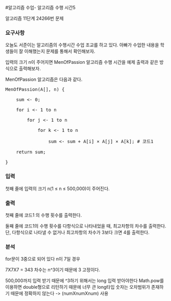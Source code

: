 #알고리즘 수업- 알고리즘 수행 시간5
<p>
알고리즘 11단계 24266번 문제
</p>

### 요구사항

오늘도 서준이는 알고리즘의 수행시간 수업 조교를 하고 있다. 아빠가 수업한 내용을 학생들이 잘 이해했는지 문제를 통해서 확인해보자.

입력의 크기 n이 주어지면 MenOfPassion 알고리즘 수행 시간을 예제 출력과 같은 방식으로 출력해보자.

MenOfPassion 알고리즘은 다음과 같다.

<pre>
MenOfPassion(A[], n) {   <br>
    sum <- 0;            <br>
    for i <- 1 to n      <br>
        for j <- 1 to n  <br>
            for k <- 1 to n  <br>  
                sum <- sum + A[i] × A[j] × A[k]; # 코드1 <br>
    return sum;  <br>
}
</pre>

### 입력
첫째 줄에 입력의 크기 n(1 ≤ n ≤ 500,000)이 주어진다.
### 출력
첫째 줄에 코드1 의 수행 횟수를 출력한다.

둘째 줄에 코드1의 수행 횟수를 다항식으로 나타내었을 때, 최고차항의 차수를 출력한다. 단, 다항식으로 나타낼 수 없거나 최고차항의 차수가 3보다 크면 4를 출력한다.
### 분석
for문이 3중으로 되어 있다
n이 7일 경우

7X7X7  = 343
차수는 n^3이기 때문에 3 고정이다.

500,000까지 입력 받기 때문에 ^3하기 위해서는 long 입력 받아야한다
Math.pow를 이용하면 double형으로 리턴하기 때문에 너무 큰 long타입 숫자는 오차범위가 존재하기 때문에 정확하지 않는다 -> (numXnumXnum) 사용